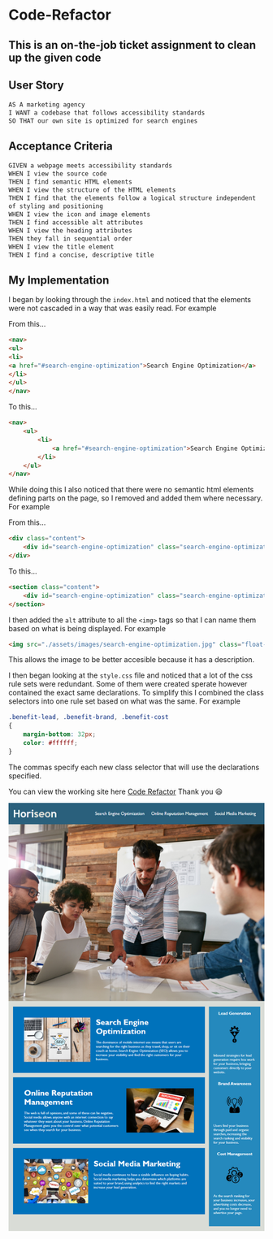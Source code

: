 # Code-Refactor

## This is an on-the-job ticket assignment to clean up the given code

## User Story

```
AS A marketing agency
I WANT a codebase that follows accessibility standards
SO THAT our own site is optimized for search engines
```

## Acceptance Criteria

```
GIVEN a webpage meets accessibility standards
WHEN I view the source code
THEN I find semantic HTML elements
WHEN I view the structure of the HTML elements
THEN I find that the elements follow a logical structure independent of styling and positioning
WHEN I view the icon and image elements
THEN I find accessible alt attributes
WHEN I view the heading attributes
THEN they fall in sequential order
WHEN I view the title element
THEN I find a concise, descriptive title
```
## My Implementation

I began by looking through the `index.html` and noticed that the elements were not cascaded in a way that was easily read. For example

From this...
```html
<nav>
<ul>
<li>
<a href="#search-engine-optimization">Search Engine Optimization</a>
</li>
</ul>
</nav>
```
To this...
```html
<nav>
    <ul>
        <li>
            <a href="#search-engine-optimization">Search Engine Optimization</a>
        </li>
    </ul>
</nav>
```
While doing this I also noticed that there were no semantic html elements defining parts on the page, so I removed and added them where necessary. For example

From this...

```html
<div class="content">        
    <div id="search-engine-optimization" class="search-engine-optimization">
</div>
```
To this...
```html
<section class="content">
    <div id="search-engine-optimization" class="search-engine-optimization">
</section>
```

I then added the `alt` attribute to all the `<img>` tags so that I can name them based on what is being displayed. For example

```html
<img src="./assets/images/search-engine-optimization.jpg" class="float-left" alt="Desk with booklet that says SEO" />
```
This allows the image to be better accesible because it has a description.

I then began looking at the `style.css` file and noticed that a lot of the css rule sets were redundant. Some of them were created sperate however contained the exact same declarations. To simplify this I combined the class selectors into one rule set based on what was the same. For example 

```css
.benefit-lead, .benefit-brand, .benefit-cost
{
    margin-bottom: 32px;
    color: #ffffff;
}
```
The commas specify each new class selector that will use the declarations specified.

You can view the working site here [Code Refactor](https://nkrilis.github.io/Code-Refactor/)
Thank you :smiley:

![Code Refactor](./assets/images/01-html-css-git-homework-demo.png)
